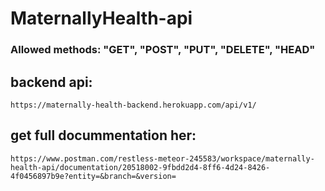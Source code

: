 # MaternallyHealth-api
### Allowed methods: "GET", "POST", "PUT", "DELETE", "HEAD"

## backend api:

`https://maternally-health-backend.herokuapp.com/api/v1/`
## get full docummentation her:

`https://www.postman.com/restless-meteor-245583/workspace/maternally-health-api/documentation/20518002-9fbdd2d4-8ff6-4d24-8426-4f0456897b9e?entity=&branch=&version=`
